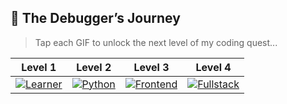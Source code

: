 ## 🧠 The Debugger’s Journey

> Tap each GIF to unlock the next level of my coding quest...

| Level 1 | Level 2 | Level 3 | Level 4 |
|--------|---------|---------|---------|
| [![Learner](https://media.giphy.com/media/3o6Zt481isNVuQI1l6/giphy.gif)](https://github.com/modepalli/level1) | [![Python](https://media.giphy.com/media/LMt9638dO8dftAjtco/giphy.gif)](https://github.com/modepalli/level2) | [![Frontend](https://media.giphy.com/media/26tn33aiTi1jkl6H6/giphy.gif)](https://github.com/modepalli/level3) | [![Fullstack](https://media.giphy.com/media/f3iwJFOVOwuy7K6FFw/giphy.gif)](https://github.com/modepalli/level4) |
